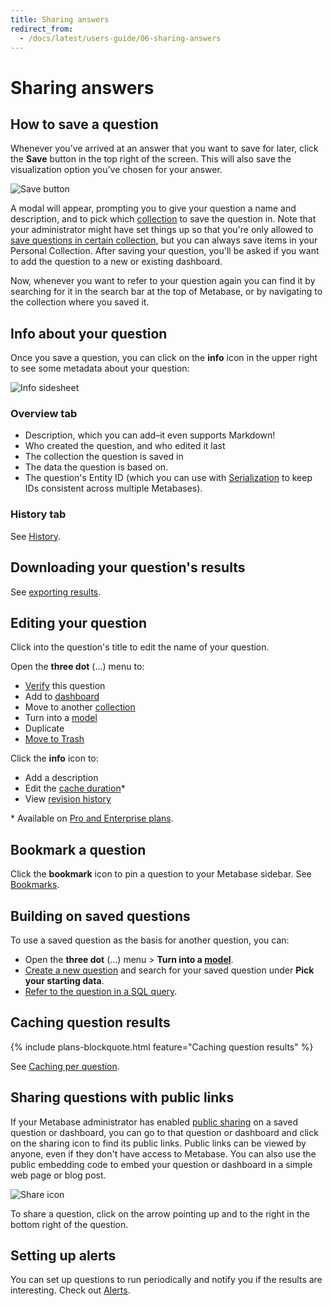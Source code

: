 ```yaml
---
title: Sharing answers
redirect_from:
  - /docs/latest/users-guide/06-sharing-answers
---
```


# Sharing answers

## How to save a question

Whenever you’ve arrived at an answer that you want to save for later, click the **Save** button in the top right of the screen. This will also save the visualization option you’ve chosen for your answer.

![Save button](../../images/save-button.png)

A modal will appear, prompting you to give your question a name and description, and to pick which [collection](../../../exploration-and-organization/collections.md) to save the question in. Note that your administrator might have set things up so that you're only allowed to [save questions in certain collection](../../../permissions/collections.md), but you can always save items in your Personal Collection. After saving your question, you'll be asked if you want to add the question to a new or existing dashboard.

Now, whenever you want to refer to your question again you can find it by searching for it in the search bar at the top of Metabase, or by navigating to the collection where you saved it.

## Info about your question

Once you save a question, you can click on the **info** icon in the upper right to see some metadata about your question:

![Info sidesheet](../../images/info-sidesheet.png)

### Overview tab

- Description, which you can add–it even supports Markdown!
- Who created the question, and who edited it last
- The collection the question is saved in
- The data the question is based on.
- The question's Entity ID (which you can use with [Serialization](../../../installation-and-operation/serialization.md) to keep IDs consistent across multiple Metabases).

### History tab

See [History](../../../exploration-and-organization/history.md).

## Downloading your question's results

See [exporting results](../exporting-results.md).

## Editing your question

Click into the question's title to edit the name of your question.

Open the **three dot** (...) menu to:

- [Verify](../../../exploration-and-organization/content-verification.md) this question
- Add to [dashboard](../../../dashboards/start.md)
- Move to another [collection](../../../exploration-and-organization/collections.md)
- Turn into a [model](../../../data-modeling/models.md)
- Duplicate
- [Move to Trash](../../../exploration-and-organization/delete-and-restore.md)

Click the **info** icon to:

- Add a description
- Edit the [cache duration](../../../configuring-metabase/caching.md#question-caching-policy)\*
- View [revision history](../../../exploration-and-organization/history.md)

\* Available on [Pro and Enterprise plans](https://www.metabase.com/pricing/).

## Bookmark a question

Click the **bookmark** icon to pin a question to your Metabase sidebar. See [Bookmarks](../../../exploration-and-organization/exploration.md#bookmarks).

## Building on saved questions

To use a saved question as the basis for another question, you can:

- Open the **three dot** (...) menu > **Turn into a [model](../../../data-modeling/models.md)**.
- [Create a new question](../../query-builder/introduction.md#creating-a-new-question-with-the-query-builder) and search for your saved question under **Pick your starting data**.
- [Refer to the question in a SQL query](../../native-editor/referencing-saved-questions-in-queries.md).

## Caching question results

{% include plans-blockquote.html feature="Caching question results" %}

See [Caching per question](../../../configuring-metabase/caching.md#question-caching-policy).

## Sharing questions with public links

If your Metabase administrator has enabled [public sharing](../../../questions/sharing/public-links.md) on a saved question or dashboard, you can go to that question or dashboard and click on the sharing icon to find its public links. Public links can be viewed by anyone, even if they don't have access to Metabase. You can also use the public embedding code to embed your question or dashboard in a simple web page or blog post.

![Share icon](../../images/share-icon.png)

To share a question, click on the arrow pointing up and to the right in the bottom right of the question.

## Setting up alerts

You can set up questions to run periodically and notify you if the results are interesting. Check out [Alerts](../alerts.md).

